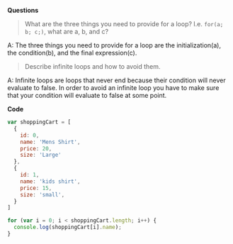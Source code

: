 **Questions**

>What are the three things you need to provide for a loop? I.e. `for(a; b; c;)`, what are a, b, and c?

A: The three things you need to provide for a loop are the initialization(a), the condition(b), and the final expression(c).

> Describe infinite loops and how to avoid them.

A: Infinite loops are loops that never end because their condition will never evaluate to false. In order to avoid an infinite loop you have to make sure that your condition will evaluate to false at some point.

**Code**
```javascript
var shoppingCart = [
  {
    id: 0,
    name: 'Mens Shirt',
    price: 20,
    size: 'Large'
  },
  {
    id: 1,
    name: 'kids shirt',
    price: 15,
    size: 'small',
  }
]

for (var i = 0; i < shoppingCart.length; i++) {
  console.log(shoppingCart[i].name);
}
```
